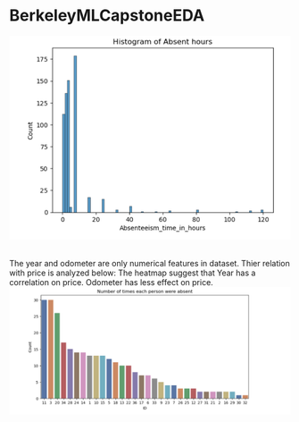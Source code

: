 ﻿# BerkeleyMLCapstoneEDA
![PriceRange](histogramAbsentHours.PNG)
<br>
<br>

The year and odometer are only numerical features in dataset. Thier relation with price is analyzed below: The heatmap suggest that Year has a correlation on price. Odometer has less effect on price.
![HeatMap](barChartIDAbsent.PNG)

